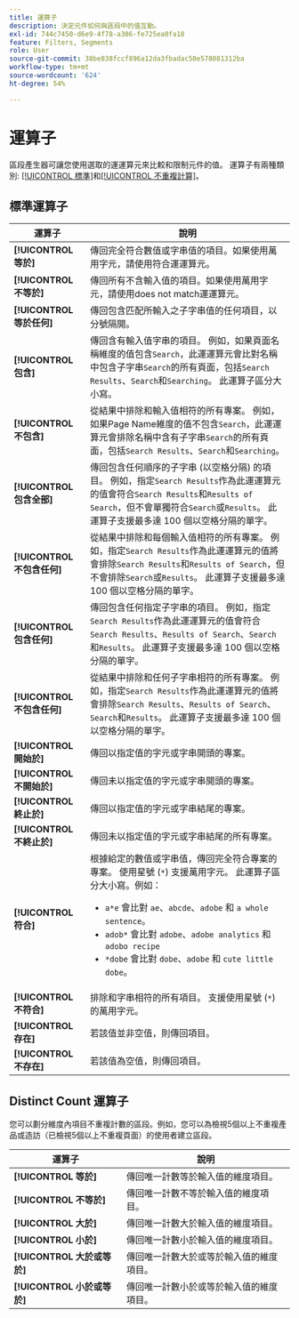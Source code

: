 ```yaml
---
title: 運算子
description: 決定元件如何與區段中的值互動。
exl-id: 744c7450-d6e9-4f78-a306-fe725ea0fa18
feature: Filters, Segments
role: User
source-git-commit: 38be838fccf896a12da3fbadac50e578081312ba
workflow-type: tm+mt
source-wordcount: '624'
ht-degree: 54%

---
```


# 運算子

區段產生器可讓您使用選取的運運算元來比較和限制元件的值。 運算子有兩種類別: [[!UICONTROL 標準]](#standard-operators)和[[!UICONTROL 不重複計算]](#distinct-count-operators)。

## 標準運算子

| 運算子 | 說明 |
| --- | --- |
| **[!UICONTROL 等於]** | 傳回完全符合數值或字串值的項目。如果使用萬用字元，請使用符合運運算元。 |
| **[!UICONTROL 不等於]** | 傳回所有不含輸入值的項目。如果使用萬用字元，請使用does not match運運算元。 |
| **[!UICONTROL 等於任何]** | 傳回包含匹配所輸入之子字串值的任何項目，以分號隔開。 |
| **[!UICONTROL 包含]** | 傳回含有輸入值字串的項目。 例如，如果頁面名稱維度的值包含`Search`，此運運算元會比對名稱中包含子字串`Search`的所有頁面，包括`Search Results`、`Search`和`Searching`。 此運算子區分大小寫。 |
| **[!UICONTROL 不包含]** | 從結果中排除和輸入值相符的所有專案。 例如，如果Page Name維度的值不包含`Search`，此運運算元會排除名稱中含有子字串`Search`的所有頁面，包括`Search Results`、`Search`和`Searching`。 |
| **[!UICONTROL 包含全部]** | 傳回包含任何順序的子字串 (以空格分隔) 的項目。 例如，指定`Search Results`作為此運運算元的值會符合`Search Results`和`Results of Search`，但不會單獨符合`Search`或`Results`。 此運算子支援最多達 100 個以空格分隔的單字。 |
| **[!UICONTROL 不包含任何]** | 從結果中排除和每個輸入值相符的所有專案。 例如，指定`Search Results`作為此運運算元的值將會排除`Search Results`和`Results of Search`，但不會排除`Search`或`Results`。 此運算子支援最多達 100 個以空格分隔的單字。 |
| **[!UICONTROL 包含任何]** | 傳回包含任何指定子字串的項目。 例如，指定`Search Results`作為此運運算元的值會符合`Search Results`、`Results of Search`、`Search`和`Results`。 此運算子支援最多達 100 個以空格分隔的單字。 |
| **[!UICONTROL 不包含任何]** | 從結果中排除和任何子字串相符的所有專案。 例如，指定`Search Results`作為此運運算元的值將會排除`Search Results`、`Results of Search`、`Search`和`Results`。 此運算子支援最多達 100 個以空格分隔的單字。 |
| **[!UICONTROL 開始於]** | 傳回以指定值的字元或字串開頭的專案。 |
| **[!UICONTROL 不開始於]** | 傳回未以指定值的字元或字串開頭的專案。 |
| **[!UICONTROL 終止於]** | 傳回以指定值的字元或字串結尾的專案。 |
| **[!UICONTROL 不終止於]** | 傳回未以指定值的字元或字串結尾的所有專案。 |
| **[!UICONTROL 符合]** | 根據給定的數值或字串值，傳回完全符合專案的專案。 使用星號 (`*`) 支援萬用字元。 此運算子區分大小寫。例如：<ul><li>`a*e` 會比對 `ae`、`abcde`、`adobe` 和 `a whole sentence`。</li><li>`adob*` 會比對 `adobe`、`adobe analytics` 和 `adobo recipe`</li><li>`*dobe` 會比對 `dobe`、`adobe` 和 `cute little dobe`。</li></ul> |
| **[!UICONTROL 不符合]** | 排除和字串相符的所有項目。 支援使用星號 (`*`) 的萬用字元。 |
| **[!UICONTROL 存在]** | 若該值並非空值，則傳回項目。 |
| **[!UICONTROL 不存在]** | 若該值為空值，則傳回項目。 |

## Distinct Count 運算子

您可以劃分維度內項目不重複計數的區段。例如，您可以為檢視5個以上不重複產品或造訪（已檢視5個以上不重複頁面）的使用者建立區段。

| 運算子 | 說明 |
| --- | --- |
| **[!UICONTROL 等於]** | 傳回唯一計數等於輸入值的維度項目。 |
| **[!UICONTROL 不等於]** | 傳回唯一計數不等於輸入值的維度項目。 |
| **[!UICONTROL 大於]** | 傳回唯一計數大於輸入值的維度項目。 |
| **[!UICONTROL 小於]** | 傳回唯一計數小於輸入值的維度項目。 |
| **[!UICONTROL 大於或等於]** | 傳回唯一計數大於或等於輸入值的維度項目。 |
| **[!UICONTROL 小於或等於]** | 傳回唯一計數小於或等於輸入值的維度項目。 |
